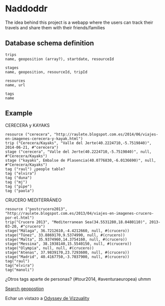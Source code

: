 Naddoddr
========

The idea behind this project is a webapp where the users can track their travels and share them with their friends/families

Database schema definition
--------------------------
```
trips
name, geoposition (array?), startdate, resourceId

stages
name, geoposition, resourceId, tripId

resources
name, url

tags
name
```

Example
-------
CERECERA y KAYAKS
```
resource ("cerecera", "http://raulete.blogspot.com.es/2014/06/viajes-en-imagenes-cerecera-y-kayak.html")
trip ("Cerecera/Kayaks", "Valle del Jerte(40.2224710,-5.7519840)", 2014-06-21, #"cerecera")
stage ("cerecera", "Valle del Jerte(40.2224710,-5.7519840)", null, #"Cerecera/Kayaks")
stage ("kayaks", Embalse de Plasencia(40.0776830,-6.0136690)", null, #"Cerecera/Kayaks")
tag ("raul") ¿people table?
tag ("elvira")
tag ("duna")
tag ("mj")
tag ("pipe")
tag ("paola")
```


CRUCERO MEDITERRÁNEO
```
resource ("postcrucero2013", "http://raulete.blogspot.com.es/2013/04/viajes-en-imagenes-crucero-por-el.html")
trip("Crucero 2013", "Mediterranean Sea(34.5531280,18.0480110)", 2013-03-20, #"crucero")
stage("Málaga", 36.7212610,-4.4212660, null, #(crucero))
stage("Túnez", 33.8869170,9.5374990, null, #(crucero))
stage("Malta", 35.9374960,14.3754160, null, #(crucero))
stage("Messina", 38.1938140,15.5540150, null, #(crucero))
stage("Olympia", null, null, #(crucero))
stage("Atenas", 37.9839170,23.7293600, null, #(crucero))
stage("Madrid", 40.4167750,-3.7037900, null, #(crucero))
tag("raul")
tag("elvira")
tag("manoli")
```

¿Otros tags aparte de personas? (#tour2014, #aventuraeuropea) uhmm


[Search geopostion](http://es.mygeoposition.com/)


Echar un vistazo a [Odyssey de Vizzuality](https://github.com/raultm/odyssey.js)
